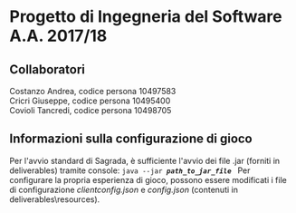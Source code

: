 # Progetto di Ingegneria del Software A.A. 2017/18
## Collaboratori
Costanzo Andrea, codice persona 10497583  
Cricri  Giuseppe, codice persona 10495400  
Covioli Tancredi, codice persona 10498705  

## Informazioni  sulla configurazione di gioco
Per l'avvio standard di Sagrada, è sufficiente l'avvio dei file .jar (forniti in deliverables) tramite console:
`java --jar `__*`path_to_jar_file`*__` `
Per configurare la propria esperienza di gioco, possono essere modificati i file di configurazione _clientconfig.json_ e _config.json_ (contenuti in deliverables\resources).
